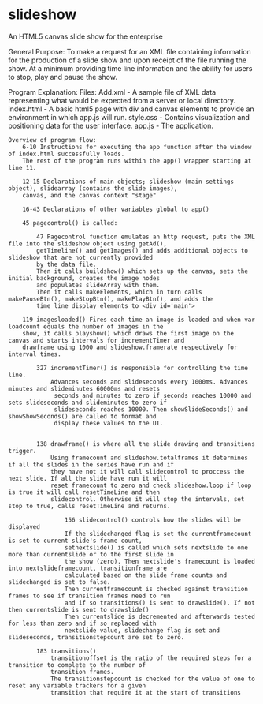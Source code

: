 slideshow
=========

An HTML5 canvas slide show for the enterprise

General Purpose: To make a request for an XML file containing information for the production of a slide show and upon
receipt of the file running the show. At a minimum providing time line information and the ability for users to stop,
play and pause the show.

Program Explanation:
    Files: Add.xml - A sample file of XML data representing what would be expected from a server or local directory.
           index.html - A basic html5 page with div and canvas elements to provide an environment in which app.js will
                        run.
           style.css - Contains visualization and positioning data for the user interface.
           app.js - The application.
           
    Overview of program flow:
        6-10 Instructions for executing the app function after the window of index.html successfully loads.
        The rest of the program runs within the app() wrapper starting at line 11.
        
        12-15 Declarations of main objects; slideshow (main settings object), slidearray (contains the slide images),
        canvas, and the canvas context "stage"
        
        16-43 Declarations of other variables global to app()
        
        45 pagecontrol() is called:
            
            47 Pagecontrol function emulates an http request, puts the XML file into the slideshow object using getAd(),
            getTimeline() and getImages() and adds additional objects to slideshow that are not currently provided
            by the data file.
            Then it calls buildshow() which sets up the canvas, sets the initial background, creates the image nodes
            and populates slideArray with them.
            Then it calls makeElements, which in turn calls makePauseBtn(), makeStopBtn(), makePlayBtn(), and adds the 
            time line display elements to <div id='main'>
            
        119 imagesloaded() Fires each time an image is loaded and when var loadcount equals the number of images in the
        show, it calls playshow() which draws the first image on the canvas and starts intervals for incrementTimer and 
        drawframe using 1000 and slideshow.framerate respectively for interval times.
        
            327 incrementTimer() is responsible for controlling the time line.
                Advances seconds and slideseconds every 1000ms. Advances minutes and slideminutes 60000ms and resets
                 seconds and minutes to zero if seconds reaches 10000 and sets slideseconds and slideminutes to zero if 
                 slideseconds reaches 10000. Then showSlideSeconds() and showShowSeconds() are called to format and 
                 display these values to the UI.
                 
            
            138 drawframe() is where all the slide drawing and transitions trigger.
                Using framecount and slideshow.totalframes it determines if all the slides in the series have run and if
                they have not it will call slidecontrol to proccess the next slide. If all the slide have run it will
                reset framecount to zero and check slideshow.loop if loop is true it will call resetTimeLine and then
                slidecontrol. Otherwise it will stop the intervals, set stop to true, calls resetTimeLine and returns.
                
                    156 slidecontrol() controls how the slides will be displayed
                    If the slidechanged flag is set the currentframecount is set to current slide's frame count, 
                    setnextslide() is called which sets nextslide to one more than currentslide or to the first slide in
                    the show (zero). Then nextslide's framecount is loaded into nextslideframecount, transitionframe are
                    calculated based on the slide frame counts and slidechanged is set to false.
                    Then currentframecount is checked against transition frames to see if transition frames need to run
                    and if so transitions() is sent to drawslide(). If not then currentslide is sent to drawslide()
                    Then currentslide is decremented and afterwards tested for less than zero and if so replaced with
                    nextslide value, slidechange flag is set and slideseconds, transitionstepcount are set to zero.
        
            183 transitions()
                transitionoffset is the ratio of the required steps for a transition to complete to the number of
                transition frames.
                The transitionstepcount is checked for the value of one to reset any variable trackers for a given
                transition that require it at the start of transitions
        
           
        
    
